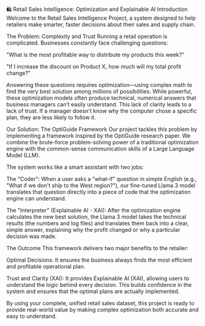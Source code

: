 🛍️ Retail Sales Intelligence: Optimization and Explainable AI
Introduction
Welcome to the Retail Sales Intelligence Project, a system designed to help retailers make smarter, faster decisions about their sales and supply chain.

The Problem: Complexity and Trust
Running a retail operation is complicated. Businesses constantly face challenging questions:

"What is the most profitable way to distribute my products this week?"

"If I increase the discount on Product X, how much will my total profit change?"

Answering these questions requires optimization—using complex math to find the very best solution among millions of possibilities. While powerful, these optimization models often produce technical, numerical answers that business managers can’t easily understand. This lack of clarity leads to a lack of trust. If a manager doesn't know why the computer chose a specific plan, they are less likely to follow it.

Our Solution: The OptiGuide Framework
Our project tackles this problem by implementing a framework inspired by the OptiGuide research paper. We combine the brute-force problem-solving power of a traditional optimization engine with the common-sense communication skills of a Large Language Model (LLM).

The system works like a smart assistant with two jobs:

The "Coder": When a user asks a "what-if" question in simple English (e.g., "What if we don't ship to the West region?"), our fine-tuned Llama 3 model translates that question directly into a piece of code that the optimization engine can understand.

The "Interpreter" (Explainable AI - XAI): After the optimization engine calculates the new best solution, the Llama 3 model takes the technical results (the numbers and log files) and translates them back into a clear, simple answer, explaining why the profit changed or why a particular decision was made.

The Outcome
This framework delivers two major benefits to the retailer:

Optimal Decisions: It ensures the business always finds the most efficient and profitable operational plan.

Trust and Clarity (XAI): It provides Explainable AI (XAI), allowing users to understand the logic behind every decision. This builds confidence in the system and ensures that the optimal plans are actually implemented.

By using your complete, unified retail sales dataset, this project is ready to provide real-world value by making complex optimization both accurate and easy to understand.